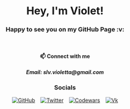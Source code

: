 <h1 align="center"> Hey, I'm Violet!</h1>
<h3 align="center"> Happy to see you on my GitHub Page :v:</h3>

<br>

<h4 align="center"> 📫 Connect with me</h4>

<h5 align="center"> Email: slv.violetta@gmail.com </h5>

<div align="center" display="flex">
<h3>Socials</h3>

[![GitHub](https://img.shields.io/github/followers/grinushka?style=social)](https://github.com/grinushka)
&ensp;
[![Twitter](https://img.shields.io/twitter/follow/grinushka)](https://twitter.com/grinushka)
&ensp;
[![Codewars](https://img.shields.io/badge/Codewars-grinushka-red)](https://www.codewars.com/users/grinushka)
&ensp;
[![Vk](https://img.shields.io/badge/Vk-follow-blue)](https://vk.com/grinushka)

</div>
